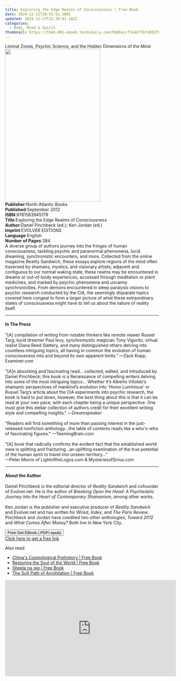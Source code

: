 ```yaml
---
title: Exploring the Edge Realms of Consciousness | Free Book
date: 2024-12-22T20:55:52.380Z
updated: 2024-12-27T22:38:03.182Z
categories:
  - Body, Mind & Spirit
thumbnail: https://thmb-001-ebook.techidaily.com/5b80accf7e4bf7bf1002f8ae06ebcb57f18963bd60318289764031785d2b528c.jpg
---
```

<main id="book-container">
  <div class="flex flex-col">
    <div class="book-brief flex-1 py-6 px-4 sm:p-6 md:py-10 md:px-8">
      <!-- brief-->
      <div class="book-brief-main">
        Liminal Zones, Psychic Science, and the Hidden Dimensions of the Mind
      </div>
    </div>
    <div
      class="book-meta-info flex-1 grid gap-4 col-start-1 col-end-3 row-start-1 sm:mb-6 sm:grid-cols-4 lg:gap-6 lg:col-start-2 lg:row-end-6 lg:row-span-6 lg:mb-0"
    >
      <div
        class="book-meta-info-left place-content-center mt-4 p-4 text-sm leading-6 col-start-2 col-span-2 dark:text-slate-400"
      >
        <img
          class="w-full h-500 object-cover rounded-lg sm:h-255 sm:col-span-2 lg:col-span-full"
          src="https://img-001-ebook.techidaily.com/c11249799f66969dfb9e8c9aec1f2c2961d8b22c20ae8133595d2cfe46d2c20e.jpg"
          alt=""
          width="312"
          height="500"
        />
      </div>
      <div
        class="book-meta-info-right mt-2 col-start-1 row-start-2 col-span-3 self-center"
      >
        <!-- meta data  -->
        <div class="flex flex-col px-4 md:px-8">
          <div class="flex-1">
            <strong>Publisher</strong>:<span class="px-2"
              >North Atlantic Books</span
            >
          </div>
          <div class="flex-1">
            <strong>Published</strong>:<span class="px-2">September 2012</span>
          </div>
          <div class="flex-1">
            <strong>ISBN</strong>:<span class="px-2">9781583945179</span>
          </div>
          <div class="flex-1">
            <strong>Title</strong>:<span class="px-2"
              >Exploring the Edge Realms of Consciousness</span
            >
          </div>
          <div class="flex-1">
            <strong>Author</strong>:<span class="px-2"
              >Daniel Pinchbeck (ed.); Ken Jordan (ed.)</span
            >
          </div>
          <div class="flex-1">
            <strong>Imprint</strong>:<span class="px-2">EVOLVER EDITIONS</span>
          </div>
          <div class="flex-1">
            <strong>Language</strong>:<span class="px-2">English</span>
          </div>
          <div class="flex-1">
            <strong>Number of Pages</strong>:<span class="px-2">384</span>
          </div>
        </div>
      </div>
    </div>
    <div class="book-description flex-1 py-6 px-4 sm:p-6 md:py-10 md:px-8">
      <div class="book-description-main">
        <div accordion-content="" id="description">
          A diverse group of authors journey into the fringes of human
          consciousness, tackling psychic and paranormal phenomena, lucid
          dreaming, synchronistic encounters, and more. Collected from the
          online magazine Reality Sandwich, these essays explore regions of the
          mind often traversed by shamans, mystics, and visionary artists;
          adjacent and contiguous to our normal waking state, these realms may
          be encountered in dreams or out-of-body experiences, accessed through
          meditation or plant medicines, and marked by psychic phenomena and
          uncanny synchronicities. From demons encountered in sleep paralysis
          visions to psychic research conducted by the CIA, the seemingly
          disparate topics covered here congeal to form a larger picture of what
          these extraordinary states of consciousness might have to tell us
          about the nature of reality itself.
        </div>
      </div>
    </div>
    <div class="book-excerpts flex-1 py-6 px-4 sm:p-6 md:py-10 md:px-8">
      <!-- excerpts-->
      <div class="book-excerpts-main">
        <hr />
        <h4 class="placeholder placeholder-heading">
          <span>In The Press</span>
        </h4>
        <p>
          "[A] compilation of writing from notable thinkers like remote viewer
          Russel Targ, lucid dreamer Paul levy, synchromystic magician Tony
          Vigorito, virtual realist Diana Reed Slattery, and many distinguished
          others delving into countless intriguing topics, all having in common
          the evolution of human consciousness into and beyond its own apparent
          limits." —Zack Kopp, Examiner.com<br /><br />"[A]n absorbing and
          fascinating read... collected, edited, and introduced by Daniel
          Pinchbeck; this book is a Renaissance of compelling writers delving
          into some of the most intriguing topics... Whether it’s Alberto
          Villoldo’s shamanic perspectives of mankind’s evolution into 'Homo
          Luminious' or Russel Targ’s article about the CIA experiments into
          psychic research, the book is hard to put down, however, the best
          thing about this is that it can be read at your own pace, with each
          chapter being a unique perspective. One must give this stellar
          collection of authors credit for their excellent writing style and
          compelling insights." —<i>Dreamspeaker<br /><br /></i>"Readers will
          find something of more than passing interest in the just-released
          nonfiction anthology...the table of contents reads like a who's-who of
          fascinating figures." —TeemingBrain.com<br /><br />"[A] book that
          radically confirms the evident fact that the established world view is
          splitting and fracturing...an uplifting examination of the true
          potential of the human spirit to travel into unseen territory..."<br />—Peter
          Morris of LightoftheLogos.com &amp; MysteriesofSirius.com
        </p>
      </div>
    </div>
    <div class="book-about-author flex-1 py-6 px-4 sm:p-6 md:py-10 md:px-8">
      <!-- about author-->
      <div class="book-main-author-main">
        <hr />
        <h4 class="placeholder placeholder-heading">
          <span>About the Author</span>
        </h4>
        <p>
          Daniel Pinchbeck is the editorial director of
          <i>Reality Sandwich</i> and cofounder of Evolver.net. He is the author
          of
          <i
            >Breaking Open the Head: A Psychedelic Journey into the Heart of
            Contemporary Shamanism</i
          >, among other works. <br /><br />Ken Jordan is the publisher and
          executive producer of<i> Reality Sandwich</i> and Evolver.net and has
          written for <i>Wired</i>, <i>Index</i>, and <i>The Paris Review</i>.
          Pinchbeck and Jordan have coedited two other anthologies,
          <i>Toward 2012</i> and <i>What Comes After Money?</i> Both live in New
          York City.
        </p>
      </div>
    </div>
    <div class="book-free-get flex-1 py-6 px-4 sm:p-6 md:py-10 md:px-8">
      <button
        id="btn-free-get"
        class="bg-blue-500 hover:bg-blue-700 text-white font-bold py-2 px-4 rounded"
      >
        Free Get EBook (.PDF/.epub)
      </button>
      <div id="countdown-display" class="px-2 text-lg mt-2"></div>
      <a
        id="free-link"
        class="hidden bg-blue-500 hover:bg-blue-700 text-white font-bold py-2 px-4 rounded"
        href="https://www.ebooks.com/en-us/book/879330/exploring-the-edge-realms-of-consciousness/daniel-pinchbeck/"
        target="_blank"
        >Click here to get a free link</a
      >
    </div>
    <script>
      let countdownTime = 0;
      let countdownInterval = null;
      document
        .getElementById('btn-free-get')
        .addEventListener('click', startCountdown);
      function startCountdown() {
        countdownTime = new Date().getTime() + 60000 * 3;
        countdownInterval = setInterval(updateCountdown, 1000);
        document.getElementById('btn-free-get').disabled = true;
        document
          .getElementById('btn-free-get')
          .classList.add('bg-gray-500', 'cursor-not-allowed');
      }
      function updateCountdown() {
        let currentTime = new Date().getTime();
        let timeLeft = countdownTime - currentTime;
        let secondsLeft = Math.floor(timeLeft / 1000);
        document.getElementById('countdown-display').innerHTML =
          `Remaining time: ${secondsLeft} seconds.`;
        if (secondsLeft <= 0) {
          clearInterval(countdownInterval);
          document.getElementById('btn-free-get').classList.add('hidden');
          document.getElementById('free-link').classList.remove('hidden');
          document.getElementById('countdown-display').innerHTML = '';
        }
      }
    </script>
  </div>
</main>

<ins class="adsbygoogle"
      style="display:block"
      data-ad-client="ca-pub-7571918770474297"
      data-ad-slot="8358498916"
      data-ad-format="auto"
      data-full-width-responsive="true"></ins>
    

<span class="atpl-alsoreadstyle">Also read:</span>
<div><ul>
<li><a href="https://novels-ebooks.techidaily.com/95782056-9781620553305-chinas-cosmological-prehistory/"><u>China's Cosmological Prehistory | Free Book</u></a></li>
<li><a href="https://novels-ebooks.techidaily.com/95782057-9781620553602-restoring-the-soul-of-the-world/"><u>Restoring the Soul of the World | Free Book</u></a></li>
<li><a href="https://novels-ebooks.techidaily.com/95782063-9781620555965-sheela-na-gig/"><u>Sheela na gig | Free Book</u></a></li>
<li><a href="https://novels-ebooks.techidaily.com/95782061-9781620552759-the-sufi-path-of-annihilation/"><u>The Sufi Path of Annihilation | Free Book</u></a></li>
</ul></div>

<!-- affiliate ads begin -->
<iframe width="560" height="315" src="https://www.youtube.com/embed/NC0rdKEQ98o?si=HYgqC8CxF_WTO5if" title="YouTube video player" frameborder="0" allow="accelerometer; autoplay; clipboard-write; encrypted-media; gyroscope; picture-in-picture; web-share" referrerpolicy="strict-origin-when-cross-origin" allowfullscreen></iframe>
<!-- affiliate ads end -->

